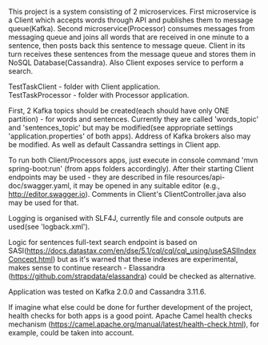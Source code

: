 This project is a system consisting of 2 microservices. First microservice is a Client which accepts words through API and publishes them to message queue(Kafka). Second microservice(Processor) consumes messages from messaging queue and joins all words that are received in one minute to a sentence, then posts back this sentence to message queue. Client in its turn receives these sentences from the message queue and stores them in NoSQL Database(Cassandra). Also Client exposes service to perform a search.

TestTaskClient - folder with Client application.<br/>
TestTaskProcessor - folder with Processor application.

First, 2 Kafka topics should be created(each should have only ONE partition) - for words and sentences. Currently they are called 'words_topic' and 'sentences_topic' but may be modified(see appropriate settings 'application.properties' of both apps). Address of Kafka brokers also may be modified. As well as default Cassandra settings in Client app.

To run both Client/Processors apps, just execute in console command 'mvn spring-boot:run' (from apps folders accordingly). After their starting Client endpoints may be used - they are described in file resources/api-doc/swagger.yaml, it may be opened in any suitable editor (e.g., http://editor.swagger.io). Comments in Client's ClientController.java also may be used for that.

Logging is organised with SLF4J, currently file and console outputs are used(see 'logback.xml').

Logic for sentences full-text search endpoint is based on SASI(https://docs.datastax.com/en/dse/5.1/cql/cql/cql_using/useSASIIndexConcept.html) but as it's warned that these indexes are experimental, makes sense to continue research - Elassandra (https://github.com/strapdata/elassandra) could be checked as alternative. 

Application was tested on Kafka 2.0.0 and Cassandra 3.11.6.

If imagine what else could be done for further development of the project, health checks for both apps is a good point. Apache Camel health checks mechanism (https://camel.apache.org/manual/latest/health-check.html), for example, could be taken into account.
